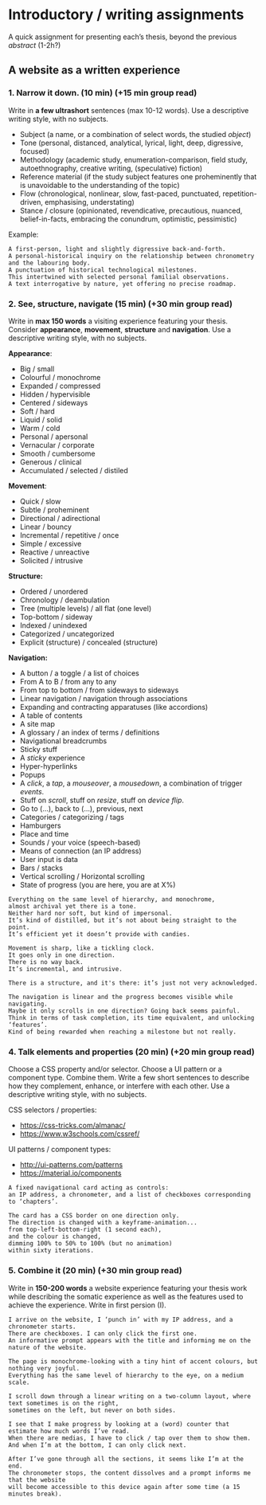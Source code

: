 # Introductory / writing assignments

A quick assignment for presenting each’s thesis, beyond the previous *abstract* (1-2h?)

## A website as a written experience

### 1. Narrow it down. (10 min) (+15 min group read)

Write in **a few ultrashort** sentences (max 10-12 words). Use a descriptive writing style, with no subjects.

- Subject (a name, or a combination of select words, the studied *object*)
- Tone (personal, distanced, analytical, lyrical, light, deep, digressive, focused)
- Methodology (academic study, enumeration-comparison, field study, autoethnography, creative writing, (speculative) fiction)
- Reference material (if the study subject features one proheminently that is unavoidable to the understanding of the topic)
- Flow (chronological, nonlinear, slow, fast-paced, punctuated, repetition-driven, emphasising, understating)
- Stance / closure (opinionated, revendicative, precautious, nuanced, belief-in-facts, embracing the conundrum, optimistic, pessimistic)

Example:

```
A first-person, light and slightly digressive back-and-forth.
A personal-historical inquiry on the relationship between chronometry and the labouring body. 
A punctuation of historical technological milestones. 
This intertwined with selected personal familial observations.
A text interrogative by nature, yet offering no precise roadmap.
```

### 2. See, structure, navigate (15 min) (+30 min group read)

Write in **max 150 words** a visiting experience featuring your thesis. Consider **appearance**, **movement**, **structure** and **navigation**. Use a descriptive writing style, with no subjects.

**Appearance**:

- Big / small
- Colourful / monochrome
- Expanded / compressed
- Hidden / hypervisible
- Centered / sideways
- Soft / hard
- Liquid / solid
- Warm / cold
- Personal / apersonal
- Vernacular / corporate
- Smooth / cumbersome
- Generous / clinical
- Accumulated / selected / distiled

**Movement**:

- Quick / slow
- Subtle / proheminent
- Directional / adirectional
- Linear / bouncy
- Incremental / repetitive / once
- Simple / excessive
- Reactive / unreactive
- Solicited / intrusive

**Structure:**

- Ordered / unordered
- Chronology / deambulation
- Tree (multiple levels) / all flat (one level)
- Top-bottom / sideway
- Indexed / unindexed
- Categorized / uncategorized
- Explicit (structure) / concealed (structure)

**Navigation:**

- A button / a toggle / a list of choices
- From A to B / from any to any
- From top to bottom / from sideways to sideways
- Linear navigation / navigation through associations
- Expanding and contracting apparatuses (like accordions)
- A table of contents
- A site map
- A glossary / an index of terms / definitions
- Navigational breadcrumbs
- Sticky stuff
- A *sticky* experience
- Hyper-hyperlinks
- Popups
- A *click*, a *tap*, a *mouseover*, a *mousedown*, a combination of trigger *events*.
- Stuff on *scroll*, stuff on *resize*, stuff on *device flip*.
- Go to (...), back to (...), previous, next
- Categories / categorizing / tags
- Hamburgers
- Place and time
- Sounds / your voice (speech-based)
- Means of connection (an IP address)
- User input is data
- Bars / stacks
- Vertical scrolling / Horizontal scrolling
- State of progress (you are here, you are at X%)

```
Everything on the same level of hierarchy, and monochrome, 
almost archival yet there is a tone. 
Neither hard nor soft, but kind of impersonal. 
It’s kind of distilled, but it’s not about being straight to the point. 
It’s efficient yet it doesn’t provide with candies.

Movement is sharp, like a tickling clock. 
It goes only in one direction. 
There is no way back. 
It’s incremental, and intrusive.

There is a structure, and it's there: it’s just not very acknowledged.

The navigation is linear and the progress becomes visible while navigating.
Maybe it only scrolls in one direction? Going back seems painful.
Think in terms of task completion, its time equivalent, and unlocking ‘features’. 
Kind of being rewarded when reaching a milestone but not really.
```

### 4. Talk elements and properties (20 min) (+20 min group read)

Choose a CSS property and/or selector. Choose a UI pattern or a component type. Combine them. Write a few short sentences to describe how they complement, enhance, or interfere with each other. Use a descriptive writing style, with no subjects.

CSS selectors / properties:

- https://css-tricks.com/almanac/
- https://www.w3schools.com/cssref/

UI patterns / component types:

- http://ui-patterns.com/patterns
- https://material.io/components

```
A fixed navigational card acting as controls:  
an IP address, a chronometer, and a list of checkboxes corresponding to ‘chapters’. 

The card has a CSS border on one direction only. 
The direction is changed with a keyframe-animation...
from top-left-bottom-right (1 second each), 
and the colour is changed, 
dimming 100% to 50% to 100% (but no animation) 
within sixty iterations.
```

### 5. Combine it (20 min) (+30 min group read)

Write in **150-200 words** a website experience featuring your thesis work while describing the somatic experience as well as the features used to achieve the experience. Write in first persion (I).

```
I arrive on the website, I ‘punch in’ with my IP address, and a chronometer starts. 
There are checkboxes. I can only click the first one.
An informative prompt appears with the title and informing me on the nature of the website.

The page is monochrome-looking with a tiny hint of accent colours, but nothing very joyful. 
Everything has the same level of hierarchy to the eye, on a medium scale.

I scroll down through a linear writing on a two-column layout, where text sometimes is on the right, 
sometimes on the left, but never on both sides.

I see that I make progress by looking at a (word) counter that estimate how much words I’ve read. 
When there are medias, I have to click / tap over them to show them. 
And when I’m at the bottom, I can only click next.

After I’ve gone through all the sections, it seems like I’m at the end. 
The chronometer stops, the content dissolves and a prompt informs me that the website 
will become accessible to this device again after some time (a 15 minutes break).
```
